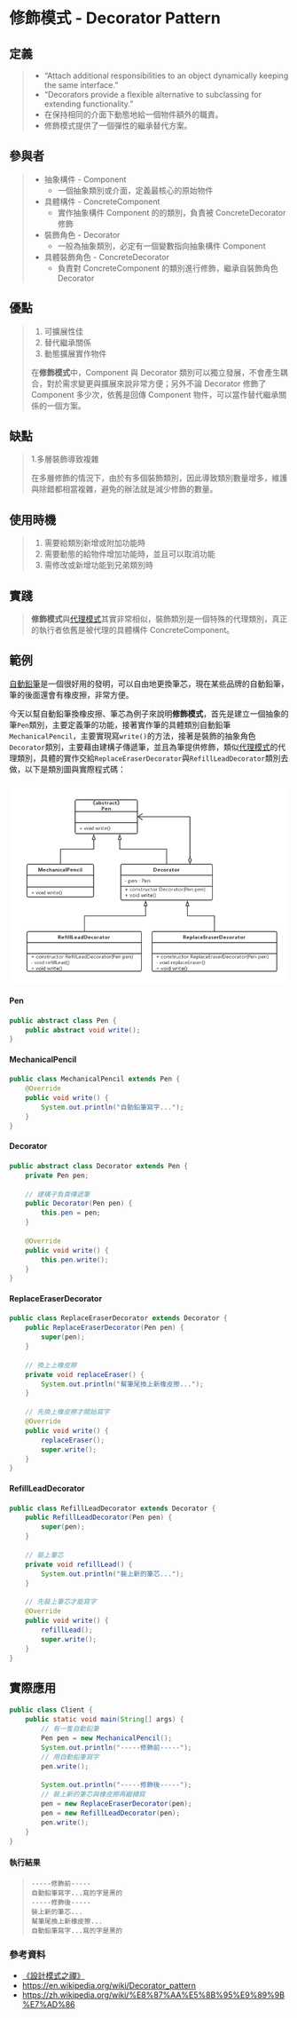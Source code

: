 # 修飾模式 - Decorator Pattern
## 定義
> - “Attach additional responsibilities to an object dynamically keeping the same interface.”
> - “Decorators provide a flexible alternative to subclassing for extending functionality.”
> - 在保持相同的介面下動態地給一個物件額外的職責。
> - 修飾模式提供了一個彈性的繼承替代方案。

## 參與者
> + 抽象構件 - Component
>     * 一個抽象類別或介面，定義最核心的原始物件
> + 具體構件 - ConcreteComponent
>     * 實作抽象構件 Component 的的類別，負責被 ConcreteDecorator 修飾
> + 裝飾角色 - Decorator
>     * 一般為抽象類別，必定有一個變數指向抽象構件 Component
> + 具體裝飾角色 - ConcreteDecorator
>     * 負責對 ConcreteComponent 的類別進行修飾，繼承自裝飾角色 Decorator

## 優點
> 1. 可擴展性佳
> 2. 替代繼承關係
> 3. 動態擴展實作物件
>
> 在**修飾模式**中，Component 與 Decorator 類別可以獨立發展，不會產生耦合，對於需求變更與擴展來說非常方便；另外不論 Decorator 修飾了 Component 多少次，依舊是回傳 Component 物件，可以當作替代繼承關係的一個方案。

## 缺點
> 1.多層裝飾導致複雜
>
> 在多層修飾的情況下，由於有多個裝飾類別，因此導致類別數量增多，維護與除錯都相當複雜，避免的辦法就是減少修飾的數量。

## 使用時機
> 1. 需要給類別新增或附加功能時
> 2. 需要動態的給物件增加功能時，並且可以取消功能
> 3. 需修改或新增功能到兄弟類別時

## 實踐
> **修飾模式**與[代理模式](https://github.com/kaiwen180509/Design-Pattern-Practice/blob/master/DesignPatterns/ProxyPattern/Notes.md "代理模式")其實非常相似，裝飾類別是一個特殊的代理類別，真正的執行者依舊是被代理的具體構件 ConcreteComponent。

## 範例
[自動鉛筆](https://zh.wikipedia.org/wiki/%E8%87%AA%E5%8B%95%E9%89%9B%E7%AD%86 "自動鉛筆")是一個很好用的發明，可以自由地更換筆芯，現在某些品牌的自動鉛筆，筆的後面還會有橡皮擦，非常方便。

今天以幫自動鉛筆換橡皮擦、筆芯為例子來說明**修飾模式**，首先是建立一個抽象的筆`Pen`類別，主要定義筆的功能，接著實作筆的具體類別自動鉛筆`MechanicalPencil`，主要實現寫`write()`的方法，接著是裝飾的抽象角色`Decorator`類別，主要藉由建構子傳遞筆，並且為筆提供修飾，類似[代理模式](https://github.com/kaiwen180509/Design-Pattern-Practice/blob/master/DesignPatterns/ProxyPattern/Notes.md "代理模式")的代理類別，具體的實作交給`ReplaceEraserDecorator`與`RefillLeadDecorator`類別去做，以下是類別圖與實際程式碼：

![image](https://raw.githubusercontent.com/kaiwen180509/Design-Pattern-Practice/master/DesignPatterns/DecoratorPattern/Picture/DecoratorPatternPicture.png)

#### Pen
```java
public abstract class Pen {
    public abstract void write();
}
```
#### MechanicalPencil
```java
public class MechanicalPencil extends Pen {
    @Override
    public void write() {
        System.out.println("自動鉛筆寫字...");
    }
}
```
#### Decorator
```java
public abstract class Decorator extends Pen {
    private Pen pen;

    // 建構子負責傳遞筆
    public Decorator(Pen pen) {
        this.pen = pen;
    }

    @Override
    public void write() {
        this.pen.write();
    }
}
```
#### ReplaceEraserDecorator
```java
public class ReplaceEraserDecorator extends Decorator {
    public ReplaceEraserDecorator(Pen pen) {
        super(pen);
    }

    // 換上上橡皮擦
    private void replaceEraser() {
        System.out.println("幫筆尾換上新橡皮擦...");
    }

    // 先換上橡皮擦才開始寫字
    @Override
    public void write() {
        replaceEraser();
        super.write();
    }
}
```
#### RefillLeadDecorator
```java
public class RefillLeadDecorator extends Decorator {
    public RefillLeadDecorator(Pen pen) {
        super(pen);
    }

    // 裝上筆芯
    private void refillLead() {
        System.out.println("裝上新的筆芯...");
    }

    // 先裝上筆芯才能寫字
    @Override
    public void write() {
        refillLead();
        super.write();
    }
}
```
## 實際應用
```java
public class Client {
    public static void main(String[] args) {
        // 有一隻自動鉛筆
        Pen pen = new MechanicalPencil();
        System.out.println("-----修飾前-----");
        // 用自動鉛筆寫字
        pen.write();

        System.out.println("-----修飾後-----");
        // 裝上新的筆芯與橡皮擦再繼續寫
        pen = new ReplaceEraserDecorator(pen);
        pen = new RefillLeadDecorator(pen);
        pen.write();
    }
}
```
#### 執行結果
>     -----修飾前-----
>     自動鉛筆寫字...寫的字是黑的
>     -----修飾後-----
>     裝上新的筆芯...
>     幫筆尾換上新橡皮擦...
>     自動鉛筆寫字...寫的字是黑的

### 參考資料
 - [《設計模式之禪》](http://www.books.com.tw/products/CN11096287 "《設計模式之禪》")
 - https://en.wikipedia.org/wiki/Decorator_pattern
 - https://zh.wikipedia.org/wiki/%E8%87%AA%E5%8B%95%E9%89%9B%E7%AD%86

